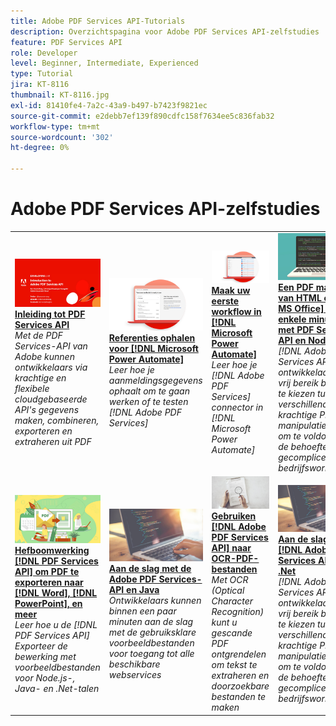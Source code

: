 ```yaml
---
title: Adobe PDF Services API-Tutorials
description: Overzichtspagina voor Adobe PDF Services API-zelfstudies
feature: PDF Services API
role: Developer
level: Beginner, Intermediate, Experienced
type: Tutorial
jira: KT-8116
thumbnail: KT-8116.jpg
exl-id: 81410fe4-7a2c-43a9-b497-b7423f9821ec
source-git-commit: e2debb7ef139f890cdfc158f7634ee5c836fab32
workflow-type: tm+mt
source-wordcount: '302'
ht-degree: 0%

---
```


# Adobe PDF Services API-zelfstudies

<table style="table-layout:fixed">
<tr>
 <td>
   <a href="https://experienceleague.adobe.com/docs/adobe-developers-live-events/events/2021/oct2021/pdf-services-api.html">
      <img alt="Inleiding tot PDF Services API" src="assets/introduction_1280.png" />
   </a>
    <div>
   <a href="https://experienceleague.adobe.com/docs/adobe-developers-live-events/events/2021/oct2021/pdf-services-api.html"><strong>Inleiding tot PDF Services API</strong></a>
    </div>
    <em>Met de PDF Services-API van Adobe kunnen ontwikkelaars via krachtige en flexibele cloudgebaseerde API's gegevens maken, combineren, exporteren en extraheren uit PDF</em>
    <br>
  </td>
  <td>
   <a href="getting-credentials-power-automate.md">
      <img alt="Referenties ophalen voor Microsoft Power Automate" src="assets/createcredentials_1280.png" />
   </a>
    <div>
   <a href="getting-credentials-power-automate.md"><strong>Referenties ophalen voor [!DNL Microsoft Power Automate]</strong></a>
    </div>
    <em>Leer hoe je aanmeldingsgegevens ophaalt om te gaan werken of te testen [!DNL Adobe PDF Services]</em>
    <br>
  </td>
  <td>
   <a href="create-workflow-power-automate.md">
      <img alt="Maak je eerste workflow in Microsoft Power Automate" src="assets/firstflow_1280.png" />
   </a>
    <div>
   <a href="create-workflow-power-automate.md"><strong>Maak uw eerste workflow in [!DNL Microsoft Power Automate]</strong></a>
    </div>
    <em>Leer hoe je [!DNL Adobe PDF Services] connector in [!DNL Microsoft Power Automate]</em>
    <br>
  </td>
  <td>
   <a href="createpdffromhtml.md">
      <img alt="Maak binnen een paar minuten een PDF van HTML of MS Office met de PDF Services-API en Node.js" src="assets/PDFServices_GettingStartedNode_thumb.jpg" />
   </a>
    <div>
   <a href="createpdffromhtml.md"><strong>Een PDF maken van HTML of [!DNL MS Office] binnen enkele minuten met PDF Services API en Node.js</strong></a>
    </div>
    <em>[!DNL Adobe PDF Services API] dat ontwikkelaars een vrij bereik biedt om te kiezen tussen verschillende krachtige PDF-manipulatiediensten om te voldoen aan de behoeften van gecompliceerde bedrijfsworkflows</em>
    <br>
  </td>
</tr>
<tr>
  <td>
   <a href="exportpdf.md">
      <img alt="PDF Services-API gebruiken om PDF naar Word, PowerPoint en meer te exporteren" src="assets/PDFServices_ExportPDF_thumb.jpg" />
   </a>
    <div>
   <a href="exportpdf.md"><strong>Hefboomwerking [!DNL PDF Services API] om PDF te exporteren naar [!DNL Word], [!DNL PowerPoint], en meer</strong></a>
    </div>
    <em>Leer hoe u de [!DNL PDF Services API] Exporteer de bewerking met voorbeeldbestanden voor Node.js-, Java- en .Net-talen</em>
    <br>
  </td>
   <td>
   <a href="gettingstartedjava.md">
      <img alt="Aan de slag met de Adobe PDF Services-API en Java" src="assets/PDFServices_GettingStartedJAVA_thumb.jpg" />
   </a>
    <div>
   <a href="gettingstartedjava.md"><strong>Aan de slag met de Adobe PDF Services-API en Java</strong></a>
    </div>
    <em>Ontwikkelaars kunnen binnen een paar minuten aan de slag met de gebruiksklare voorbeeldbestanden voor toegang tot alle beschikbare webservices</em>
    <br>
  </td>
   <td>
   <a href="ocr.md">
      <img alt="Adobe PDF Services API gebruiken voor OCR-PDF-bestanden" src="assets/PDFServices_OCR_Thumb.jpg" />
   </a>
    <div>
   <a href="ocr.md"><strong>Gebruiken [!DNL Adobe PDF Services API] naar OCR-PDF-bestanden</strong></a>
    </div>
    <em>Met OCR (Optical Character Recognition) kunt u gescande PDF ontgrendelen om tekst te extraheren en doorzoekbare bestanden te maken</em>
    <br>
  </td>
  <td>
   <a href="gettingstartednet.md">
      <img alt="Aan de slag met Adobe PDF Services API en .Net" src="assets/PDFServices_GettingStartedNET_thumb.jpg" />
   </a>
    <div>
   <a href="gettingstartednet.md"><strong>Aan de slag met [!DNL Adobe PDF Services API] en .Net</strong></a>
    </div>
    <em>[!DNL Adobe PDF Services API] dat ontwikkelaars een vrij bereik biedt om te kiezen tussen verschillende krachtige PDF-manipulatiediensten om te voldoen aan de behoeften van gecompliceerde bedrijfsworkflows</em>
    <br>
  </td>
</tr>
</table>
